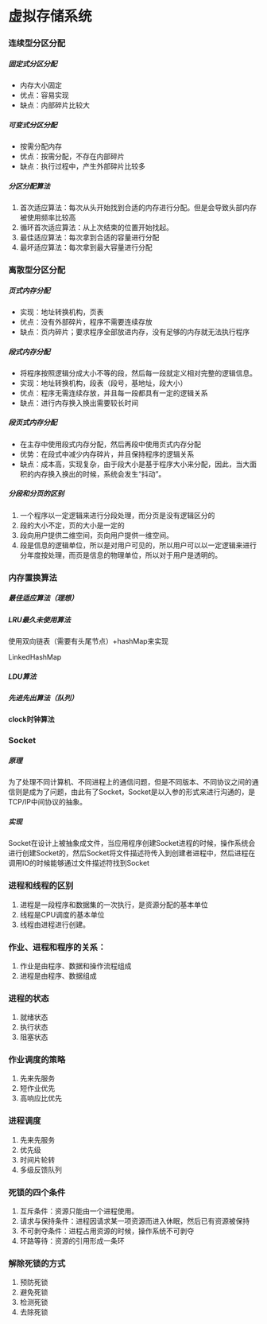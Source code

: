 # 虚拟存储系统 

### 连续型分区分配

##### 固定式分区分配

- 内存大小固定
- 优点：容易实现
- 缺点：内部碎片比较大

##### 可变式分区分配

- 按需分配内存
- 优点：按需分配，不存在内部碎片
- 缺点：执行过程中，产生外部碎片比较多

##### 分区分配算法

1. 首次适应算法：每次从头开始找到合适的内存进行分配。但是会导致头部内存被使用频率比较高
2. 循环首次适应算法：从上次结束的位置开始找起。
3. 最佳适应算法：每次拿到合适的容量进行分配
4. 最坏适应算法：每次拿到最大容量进行分配

### 离散型分区分配

##### 页式内存分配

- 实现：地址转换机构，页表
- 优点：没有外部碎片，程序不需要连续存放
- 缺点：页内碎片；要求程序全部放进内存，没有足够的内存就无法执行程序

##### 段式内存分配

- 将程序按照逻辑分成大小不等的段，然后每一段就定义相对完整的逻辑信息。
- 实现：地址转换机构，段表（段号，基地址，段大小）
- 优点：程序无需连续存放，并且每一段都具有一定的逻辑关系
- 缺点：进行内存换入换出需要较长时间

##### 段页式内存分配

- 在主存中使用段式内存分配，然后再段中使用页式内存分配
- 优势：在段式中减少内存碎片，并且保持程序的逻辑关系
- 缺点：成本高，实现复杂，由于段大小是基于程序大小来分配，因此，当大面积的内存换入换出的时候，系统会发生“抖动”。

##### 分段和分页的区别

1. 一个程序以一定逻辑来进行分段处理，而分页是没有逻辑区分的
2. 段的大小不定，页的大小是一定的
3. 段向用户提供二维空间，页向用户提供一维空间。
4. 段是信息的逻辑单位，所以是对用户可见的，所以用户可以以一定逻辑来进行分年度按处理，而页是信息的物理单位，所以对于用户是透明的。

### 内存置换算法

##### 最佳适应算法（理想）

##### LRU最久未使用算法

使用双向链表（需要有头尾节点）+hashMap来实现

LinkedHashMap

##### LDU算法

##### 先进先出算法（队列）

**clock时钟算法**

### Socket

##### 原理

为了处理不同计算机、不同进程上的通信问题，但是不同版本、不同协议之间的通信则是成为了问题，由此有了Socket，Socket是以入参的形式来进行沟通的，是TCP/IP中间协议的抽象。

##### 实现

Socket在设计上被抽象成文件，当应用程序创建Socket进程的时候，操作系统会进行创建Socket的，然后Socket将文件描述符传入到创建者进程中，然后进程在调用IO的时候能够通过文件描述符找到Socket

### 进程和线程的区别

1. 进程是一段程序和数据集的一次执行，是资源分配的基本单位
2. 线程是CPU调度的基本单位
3. 线程由进程进行创建。

### 作业、进程和程序的关系：

1. 作业是由程序、数据和操作流程组成
2. 进程是由程序、数据组成

### 进程的状态

1. 就绪状态
2. 执行状态
3. 阻塞状态

### 作业调度的策略

1. 先来先服务
2. 短作业优先
3. 高响应比优先

### 进程调度

1. 先来先服务
2. 优先级
3. 时间片轮转
4. 多级反馈队列

### 死锁的四个条件

1. 互斥条件：资源只能由一个进程使用。
2. 请求与保持条件：进程因请求某一项资源而进入休眠，然后已有资源被保持
3. 不可剥夺条件：进程占用资源的时候，操作系统不可剥夺
4. 环路等待：资源的引用形成一条环

### 解除死锁的方式

1. 预防死锁
2. 避免死锁
3. 检测死锁
4. 去除死锁